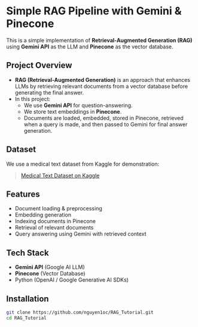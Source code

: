 # Simple RAG Pipeline with Gemini & Pinecone

This is a simple implementation of **Retrieval-Augmented Generation (RAG)** using **Gemini API** as the LLM and **Pinecone** as the vector database.

## Project Overview

- **RAG (Retrieval-Augmented Generation)** is an approach that enhances LLMs by retrieving relevant documents from a vector database before generating the final answer.
- In this project:
  - We use **Gemini API** for question-answering.
  - We store text embeddings in **Pinecone**.
  - Documents are loaded, embedded, stored in Pinecone, retrieved when a query is made, and then passed to Gemini for final answer generation.

## Dataset

We use a medical text dataset from Kaggle for demonstration:
> [Medical Text Dataset on Kaggle](https://www.kaggle.com/datasets/chaitanyakck/medical-text)

## Features
- Document loading & preprocessing
- Embedding generation
- Indexing documents in Pinecone
- Retrieval of relevant documents
- Query answering using Gemini with retrieved context

## Tech Stack
- **Gemini API** (Google AI LLM)
- **Pinecone** (Vector Database)
- Python (OpenAI / Google Generative AI SDKs)

## Installation

```bash
git clone https://github.com/nguyen1oc/RAG_Tutorial.git
cd RAG_Tutorial
